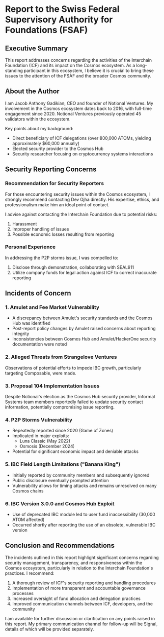 # Report to the Swiss Federal Supervisory Authority for Foundations (FSAF)

## Executive Summary

This report addresses concerns regarding the activities of the Interchain Foundation (ICF) and its impact on the Cosmos ecosystem. As a long-standing participant in this ecosystem, I believe it is crucial to bring these issues to the attention of the FSAF and the broader Cosmos community.

## About the Author

I am Jacob Anthony Gadikian, CEO and founder of Notional Ventures. My involvement in the Cosmos ecosystem dates back to 2016, with full-time engagement since 2020. Notional Ventures previously operated 45 validators within the ecosystem.

Key points about my background:
- Direct beneficiary of ICF delegations (over 800,000 ATOMs, yielding approximately $60,000 annually)
- Elected security provider to the Cosmos Hub
- Security researcher focusing on cryptocurrency systems interactions

## Security Reporting Concerns

### Recommendation for Security Reporters

For those encountering security issues within the Cosmos ecosystem, I strongly recommend contacting Dev Ojha directly. His expertise, ethics, and professionalism make him an ideal point of contact.

I advise against contacting the Interchain Foundation due to potential risks:
1. Harassment
2. Improper handling of issues
3. Possible economic losses resulting from reporting

### Personal Experience

In addressing the P2P storms issue, I was compelled to:
1. Disclose through demonstration, collaborating with SEAL911
2. Utilize company funds for legal action against ICF to correct inaccurate reporting

## Incidents of Concern

### 1. Amulet and Fee Market Vulnerability

- A discrepancy between Amulet's security standards and the Cosmos Hub was identified
- Post-report policy changes by Amulet raised concerns about reporting integrity
- Inconsistencies between Cosmos Hub and Amulet/HackerOne security documentation were noted

### 2. Alleged Threats from Strangelove Ventures

Observations of potential efforts to impede IBC growth, particularly targeting Composable, were made.

### 3. Proposal 104 Implementation Issues

Despite Notional's election as the Cosmos Hub security provider, Informal Systems team members reportedly failed to update security contact information, potentially compromising issue reporting.

### 4. P2P Storms Vulnerability

- Repeatedly reported since 2020 (Game of Zones)
- Implicated in major exploits:
  - Luna Classic (May 2022)
  - Osmosis (December 2024)
- Potential for significant economic impact and deniable attacks

### 5. IBC Field Length Limitations ("Banana King")

- Initially reported by community members and subsequently ignored
- Public disclosure eventually prompted attention
- Vulnerability allows for timing attacks and remains unresolved on many Cosmos chains

### 6. IBC Version 3.0.0 and Cosmos Hub Exploit

- Use of deprecated IBC module led to user fund inaccessibility (30,000 ATOM affected)
- Occurred shortly after reporting the use of an obsolete, vulnerable IBC version

## Conclusion and Recommendations

The incidents outlined in this report highlight significant concerns regarding security management, transparency, and responsiveness within the Cosmos ecosystem, particularly in relation to the Interchain Foundation's practices. I recommend:

1. A thorough review of ICF's security reporting and handling procedures
2. Implementation of more transparent and accountable governance processes
3. Increased oversight of fund allocation and delegation practices
4. Improved communication channels between ICF, developers, and the community

I am available for further discussion or clarification on any points raised in this report. My primary communication channel for follow-up will be Signal, details of which will be provided separately.